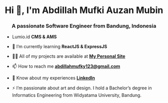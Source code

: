 <h1 align="center">Hi 👋, I'm Abdillah Mufki Auzan Mubin</h1>
<h3 align="center">A passionate Software Engineer from Bandung, Indonesia</h3>

- Lumio.id **CMS & AMS**

- 🌱 I’m currently learning **ReactJS & ExpressJS**
- 👨‍💻 All of my projects are available at **[My Personal Site](https://abdillahmufki-portfolio.vercel.app/)**
- 📫 How to reach me **abdillahmufky123@gmail.com**
- 📄 Know about my experiences **[LinkedIn](https://www.linkedin.com/in/abdillah-mufki-auzan-mubin-55a873212/)**
- ⚡ I’m passionate about art and design. I hold a Bachelor’s degree in Informatics Engineering from Widyatama University, Bandung.
